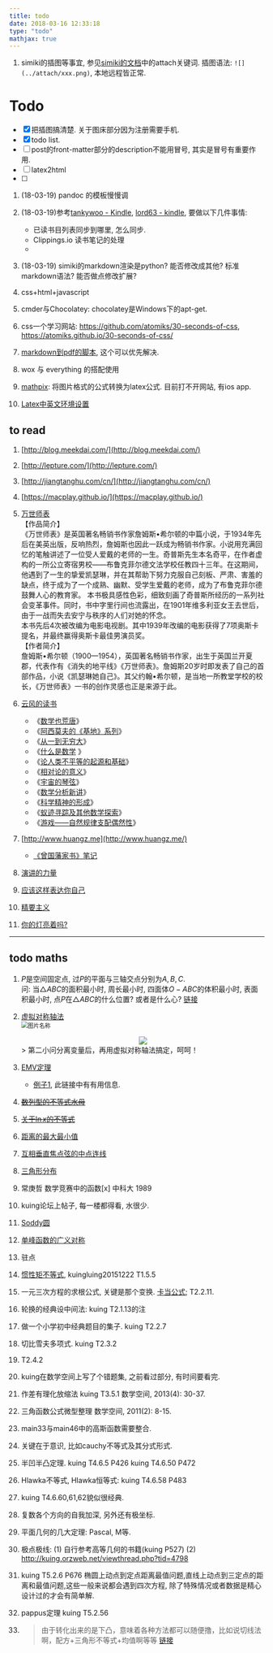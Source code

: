 ```yaml
---
title: todo
date: 2018-03-16 12:33:18
type: "todo"
mathjax: true
---
```




1. simiki的插图等事宜, 参见[simiki的文档](http://simiki.org/zh-docs/configuration.html)中的attach关键词. 插图语法: `![](../attach/xxx.png)`, 本地远程皆正常. 



# Todo

- [x] 把插图搞清楚. 关于图床部分因为注册需要手机.  
- [x] todo list.
- [ ] post的front-matter部分的description不能用冒号, 其实是冒号有重要作用.
- [ ] latex2html
- [ ] 


1. (18-03-19) pandoc 的模板慢慢调

1. (18-03-19)参考[tankywoo - Kindle](https://wiki.tankywoo.com/other/kindle.html), [lord63 - kindle](http://wiki.lord63.com/other/kindle.html),
要做以下几件事情: 
    * 已读书目列表同步到哪里, 怎么同步.
    * Clippings.io 读书笔记的处理
    * 
1. (18-03-19) simiki的markdown渲染是python? 能否修改成其他? 标准markdown语法? 能否做点修改扩展?

1. css+html+javascript

1. cmder与Chocolatey: chocolatey是Windows下的apt-get.

1. css一个学习网站: https://github.com/atomiks/30-seconds-of-css, https://atomiks.github.io/30-seconds-of-css/

1. [markdown到pdf的脚本](https://zhuanlan.zhihu.com/p/31982147), 这个可以优先解决. 

1. wox 与 everything 的搭配使用

1. [mathpix](https://www.mathpix.com/): 将图片格式的公式转换为latex公式. 目前打不开网站, 有ios app.

1. [Latex中英文环境设置](https://www.ezlippi.com/blog/2015/08/latex-fonts-settings.html)

## to read

1. [http://blog.meekdai.com/](http://blog.meekdai.com/)  

1. [http://lepture.com/](http://lepture.com/)  

1. [http://jiangtanghu.com/cn/](http://jiangtanghu.com/cn/)  

1. [https://macplay.github.io/](https://macplay.github.io/)  

1. [万世师表](https://mp.weixin.qq.com/mp/appmsg/show?__biz=MjM5NDIzMzU4MA%3D%3D&appmsgid=10000765&itemidx=1&sign=da4a2776688a895f68600f79e814b99c&scene=1&uin=&key=&ascene=14&devicetype=Windows+7&version=62060426&lang=zh_CN&winzoom=1)  
【作品简介】  
《万世师表》是英国著名畅销书作家詹姆斯•希尔顿的中篇小说，于1934年先后在美英出版，反响热烈，詹姆斯也因此一跃成为畅销书作家。小说用充满回忆的笔触讲述了一位受人爱戴的老师的一生。奇普斯先生本名奇平，在作者虚构的一所公立寄宿男校——布鲁克菲尔德文法学校任教四十三年。在这期间，他遇到了一生的挚爱凯瑟琳，并在其帮助下努力克服自己刻板、严肃、害羞的缺点，终于成为了一个成熟、幽默、受学生爱戴的老师，成为了布鲁克菲尔德鼓舞人心的教育家。
本书极具感性色彩，细致刻画了奇普斯所经历的一系列社会变革事件。同时，书中字里行间也流露出，在1901年维多利亚女王去世后，由于一战而失去安宁与秩序的人们对她的怀念。  
本书先后4次被改编为电影电视剧。其中1939年改编的电影获得了7项奥斯卡提名，并最终赢得奥斯卡最佳男演员奖。  
【作者简介】  
詹姆斯•希尔顿（1900—1954），英国著名畅销书作家，出生于英国兰开夏郡，代表作有《消失的地平线》《万世师表》。詹姆斯20岁时即发表了自己的首部作品，小说《凯瑟琳她自己》。其父约翰•希尔顿，是当地一所教堂学校的校长，《万世师表》一书的创作灵感也正是来源于此。  

1. [云风的读书](https://blog.codingnow.com/aee/)
    - 《[数学也荒唐](https://book.douban.com/subject/27117509/)》  
    - 《[阿西莫夫的《基地》系列](http://www.douban.com/doulist/10316/)》  
    - 《[从一到无穷大](http://www.douban.com/subject/1102715/)》
    - 《[什么是数学](http://www.douban.com/subject/1320282/) 》
    - 《[论人类不平等的起源和基础](http://www.douban.com/subject/1099275/)》
    - 《[相对论的意义](http://www.douban.com/subject/1324821)》
    - 《[宇宙的琴弦](http://www.douban.com/subject/1045119/)》    
    - 《[数学分析新讲](https://book.douban.com/subject/1130381/)》
    - 《[科学精神的形成](http://www.douban.com/subject/1903131/)》
    - 《[蚁迹寻踪及其他数学探索](http://www.douban.com/subject/1035596/)》
    - 《[游戏——自然规律支配偶然性](http://www.douban.com/subject/1272283/)》
1. [http://www.huangz.me](http://www.huangz.me/)
    - [《曾国藩家书》笔记](http://note.huangz.me/introspection/zeng-guofan-home-letter/index.html)

1. [演讲的力量](http://younghz.github.io/演讲的力量)

1. [应该这样表达你自己](http://younghz.github.io/看-应该这样表达你自己)

1. [精要主义](https://book.douban.com/subject/26761859/)

1. [你的灯亮着吗?](https://book.douban.com/subject/1135754/)






---------------------


##  todo maths

1. $P$是空间固定点, 过$P$的平面与三轴交点分别为$A,B,C$.   
问: 当$\triangle{ABC}$的面积最小时, 周长最小时, 四面体$O-ABC$的体积最小时, 表面积最小时, 
点$P$在$\triangle{ABC}$的什么位置? 或者是什么心? [链接](http://kuing.orzweb.net/viewthread.php?tid=4135&extra=page%3D1)

1. [虚拟对称轴法](http://kuing.orzweb.net/viewthread.php?tid=4093&rpid=17937&ordertype=0&page=1#pid17937)  
	<img src="../../../images/m1.png"  alt="图片名称"  style="zoom:80%"/>  
	<div align = center><img src="../../../images/m1.png"/></div>
	> 第二小问分离变量后，再用虚拟对称轴法搞定，呵呵！ 

2. [EMV定理](http://www.artofproblemsolving.com/community/c6h205183p1130901)
	* [例子1](http://zhidao.baidu.com/question/135293985758459725.html), 此链接中有有用信息.

3. ~~[数列型的不等式水母](http://kuing.orzweb.net/viewthread.php?tid=2374&extra=page%3D3)~~

4. ~~[关于$\ln{x}$的不等式](http://kuing.orzweb.net/viewthread.php?tid=2517&extra=&page=1)~~

5. [距离的最大最小值](http://kuing.orzweb.net/viewthread.php?tid=4032&extra=&page=1)

6. [互相垂直焦点弦的中点连线](http://kuing.orzweb.net/viewthread.php?tid=3901&extra=page%3D4)

7. [三角形分布](http://kuing.orzweb.net/viewthread.php?tid=3918&rpid=16969&ordertype=0&page=1#pid16969)

8. 常庚哲 数学竞赛中的函数[x] 中科大 1989

9. kuing论坛上帖子, 每一楼都得看, 水很少.

10. [Soddy圆](http://kuing.orzweb.net/viewthread.php?tid=3818&extra=page%3D10)

11. [单峰函数的广义对称](http://kuing.orzweb.net/viewthread.php?tid=3277&extra=page%3D10)

12. 驻点

13. [惯性矩不等式](http://kuing.orzweb.net/viewthread.php?tid=3567), kuingluing20151222 T1.5.5

14. 一元三次方程的求根公式, 关键是那个变换. [卡当公式](http://kuing.orzweb.net/viewthread.php?tid=3275); T2.2.11.

15. 轮换的经典设中间法: kuing T2.1.13的注

16. 做一个小学初中经典题目的集子. kuing T2.2.7

17. 切比雪夫多项式. kuing T2.3.2

18. T2.4.2

19. kuing在数学空间上写了个错题集, 之前看过部分, 有时间要看完.

20. 作差有理化放缩法 kuing T3.5.1 数学空间, 2013(4): 30-37.

21. 三角函数公式微型整理 数学空间, 2011(2): 8-15.

22. main33与main46中的高斯函数需要整合.

23. 关键在于意识, 比如cauchy不等式及其分式形式.

24. 半凹半凸定理. kuing T4.6.5 P426   kuing T4.6.50 P472

25. Hlawka不等式, Hlawka恒等式: kuing T4.6.58 P483

26. kuing T4.6.60,61,62貌似很经典.

27. 复数各个方向的自我加深, 另外还有极坐标.

28. 平面几何的几大定理: Pascal, M等.

29. 极点极线: (1) 自行参考高等几何的书籍(kuing P527)  (2) http://kuing.orzweb.net/viewthread.php?tid=4798

30. kuing T5.2.6 P676 椭圆上动点到定点距离最值问题,直线上动点到三定点的距离和最值问题,这些一般来说都会遇到四次方程,
除了特殊情况或者数据是精心设计过的才会有简单解.

31. pappus定理 kuing T5.2.56

32. > 由于转化出来的是下凸，意味着各种方法都可以随便撸，比如说切线法啊，配方+三角形不等式+均值啊等等 [链接](http://kuing.orzweb.net/viewthread.php?tid=4844)

